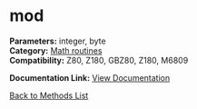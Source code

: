 # mod

**Parameters:** integer, byte  
**Category:** [Math routines](../categories/math_routines.md)  
**Compatibility:** Z80, Z180, GBZ80, Z180, M6809  

**Documentation Link:** [View Documentation](https://github.com/leuat/TRSE/raw/master/resources/text/help/m/mod.rtf)

[Back to Methods List](../../SUMMARY.md)
